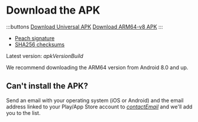 # Download the APK

:::buttons
[Download Universal APK]($apkUniversalUrl$)
[Download ARM64-v8 APK]($apkArm64v8Url$)
:::

- [Peach signature]($apkSignaturesUrl$)
- [SHA256 checksums]($apkChecksumsUrl$)

Latest version: $apkVersionBuild$

We recommend downloading the ARM64 version from Android 8.0 and up.

## Can't install the APK?

Send an email with your operating system (iOS or Android) and the email address linked to your Play/App Store account to
[$contactEmail$](mailto:$contactEmail$) and we'll add you to the list.
